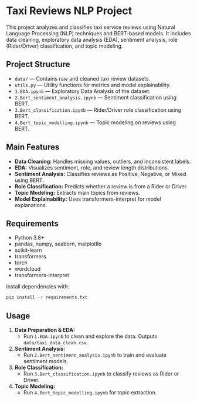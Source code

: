 # Taxi Reviews NLP Project

This project analyzes and classifies taxi service reviews using Natural Language Processing (NLP) techniques and BERT-based models. It includes data cleaning, exploratory data analysis (EDA), sentiment analysis, role (Rider/Driver) classification, and topic modeling.

## Project Structure

- `data/` — Contains raw and cleaned taxi review datasets.
- `utils.py` — Utility functions for metrics and model explainability.
- `1.EDA.ipynb` — Exploratory Data Analysis of the dataset.
- `2.Bert_sentiment_analysis.ipynb` — Sentiment classification using BERT.
- `3.Bert_classification.ipynb` — Rider/Driver role classification using BERT.
- `4.Bert_topic_modelling.ipynb` — Topic modeling on reviews using BERT.

## Main Features

- **Data Cleaning:** Handles missing values, outliers, and inconsistent labels.
- **EDA:** Visualizes sentiment, role, and review length distributions.
- **Sentiment Analysis:** Classifies reviews as Positive, Negative, or Mixed using BERT.
- **Role Classification:** Predicts whether a review is from a Rider or Driver.
- **Topic Modeling:** Extracts main topics from reviews.
- **Model Explainability:** Uses transformers-interpret for model explanations.

## Requirements

- Python 3.8+
- pandas, numpy, seaborn, matplotlib
- scikit-learn
- transformers
- torch
- wordcloud
- transformers-interpret

Install dependencies with:

```bash
pip install -r requirements.txt
```

## Usage

1. **Data Preparation & EDA:**
   - Run `1.EDA.ipynb` to clean and explore the data. Outputs `data/taxi_data_clean.csv`.
2. **Sentiment Analysis:**
   - Run `2.Bert_sentiment_analysis.ipynb` to train and evaluate sentiment models.
3. **Role Classification:**
   - Run `3.Bert_classification.ipynb` to classify reviews as Rider or Driver.
4. **Topic Modeling:**
   - Run `4.Bert_topic_modelling.ipynb` for topic extraction.


